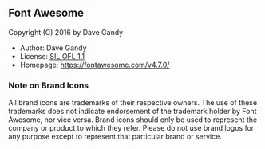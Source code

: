## Font Awesome

   Copyright (C) 2016 by Dave Gandy

- Author: Dave Gandy
- License: [SIL OFL 1.1](http://scripts.sil.org/OFL)
- Homepage:  https://fontawesome.com/v4.7.0/


### Note on Brand Icons

All brand icons are trademarks of their respective owners.
The use of these trademarks does not indicate endorsement of the trademark holder by Font Awesome, nor vice versa.
Brand icons should only be used to represent the company or product to which they refer.
Please do not use brand logos for any purpose except to represent that particular brand or service.
